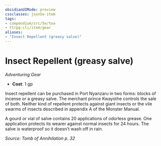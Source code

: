 ```yaml
---
obsidianUIMode: preview
cssclasses: json5e-item
tags:
- compendium/src/5e/toa
- ttrpg-cli/item/gear
aliases: 
- "Insect Repellent (greasy salve)"
---
```

# Insect Repellent (greasy salve)
*Adventuring Gear*  

- **Cost**: 1 gp

Insect repellent can be purchased in Port Nyanzaru in two forms: blocks of incense or a greasy salve. The merchant prince Kwayothe controls the sale of both. Neither kind of repellent protects against giant insects or the vile swarms of insects described in appendix A of the Monster Manual.

A gourd or vial of salve contains 20 applications of odorless grease. One application protects its wearer against normal insects for 24 hours. The salve is waterproof so it doesn't wash off in rain.

*Source: Tomb of Annihilation p. 32*